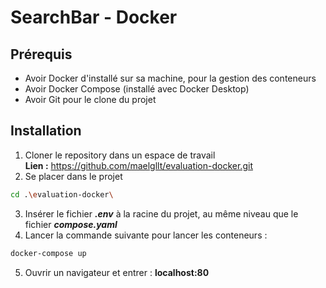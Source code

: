 # SearchBar - Docker

## Prérequis

- Avoir Docker d'installé sur sa machine, pour la gestion des conteneurs
- Avoir Docker Compose (installé avec Docker Desktop)
- Avoir Git pour le clone du projet

## Installation

1. Cloner le repository dans un espace de travail  
    **Lien :** https://github.com/maelgllt/evaluation-docker.git
2. Se placer dans le projet  
```bash
cd .\evaluation-docker\
```
3. Insérer le fichier ***.env*** à la racine du projet, au même niveau que le fichier ***compose.yaml***
4. Lancer la commande suivante pour lancer les conteneurs : 
```bash
docker-compose up
```
5. Ouvrir un navigateur et entrer : **localhost:80**
